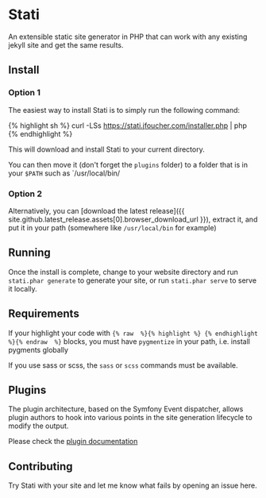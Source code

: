 
# Stati

An extensible static site generator in PHP that can work with any existing jekyll site and get the same results.


## Install

### Option 1
The easiest way to install Stati is to simply run the following command:

{% highlight sh %}
curl -LSs https://stati.jfoucher.com/installer.php | php
{% endhighlight %}

This will download and install Stati to your current directory.

You can then move it (don't forget the `plugins` folder) to a folder that is in your `$PATH` such as `/usr/local/bin/

### Option 2

Alternatively, you can [download the latest release]({{ site.github.latest_release.assets[0].browser_download_url }}), extract it, and put it in your path (somewhere like `/usr/local/bin` for example)

## Running

Once the install is complete, change to your website directory and run `stati.phar generate` to generate your site, or run `stati.phar serve` to serve it locally.

## Requirements

If your highlight your code with `{% raw  %}{% highlight %} {% endhighlight %}{% endraw  %}` blocks, you must have `pygmentize` in your path, i.e. install pygments globally

If you use sass or scss, the `sass` or `scss` commands must be available.

## Plugins

The plugin architecture, based on the Symfony Event dispatcher, allows plugin authors to hook into various points in the site generation lifecycle to modify the output.

Please check the [plugin documentation](plugins.md)

## Contributing

Try Stati with your site and let me know what fails by opening an issue here.